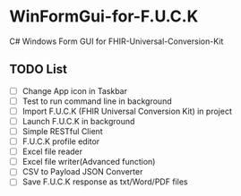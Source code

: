 # WinFormGui-for-F.U.C.K
 C# Windows Form GUI for FHIR-Universal-Conversion-Kit

## TODO List
- [ ] Change App icon in Taskbar
- [ ] Test to run command line in background
- [ ] Import F.U.C.K (FHIR Universal Conversion Kit) in project
- [ ] Launch F.U.C.K in background
- [ ] Simple RESTful Client
- [ ] F.U.C.K profile editor
- [ ] Excel file reader
- [ ] Excel file writer(Advanced function)
- [ ] CSV to Payload JSON Converter
- [ ] Save F.U.C.K response as txt/Word/PDF files